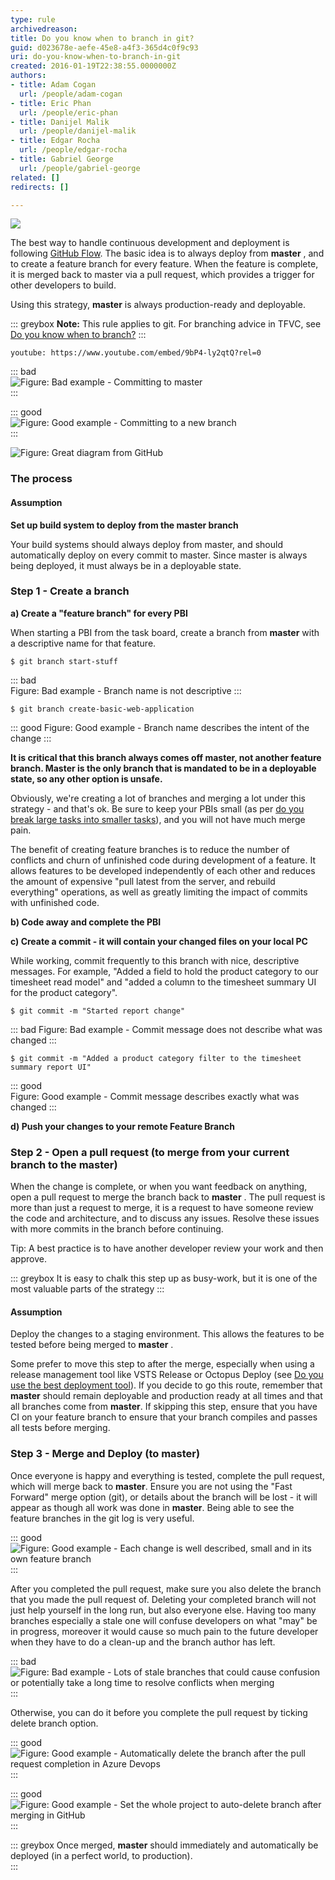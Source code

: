 ```yaml
---
type: rule
archivedreason: 
title: Do you know when to branch in git?
guid: d023678e-aefe-45e8-a4f3-365d4c0f9c93
uri: do-you-know-when-to-branch-in-git
created: 2016-01-19T22:38:55.0000000Z
authors:
- title: Adam Cogan
  url: /people/adam-cogan
- title: Eric Phan
  url: /people/eric-phan
- title: Danijel Malik
  url: /people/danijel-malik
- title: Edgar Rocha
  url: /people/edgar-rocha
- title: Gabriel George
  url: /people/gabriel-george
related: []
redirects: []

---
```


![](finishing-a-feature-with-world-class-flow.jpg)  

The best way to handle continuous development and deployment is following [GitHub Flow](https://guides.github.com/introduction/flow/). The basic idea is to always deploy from  **master** , and to create a feature branch for every feature. When the feature is complete, it is merged back to master via a pull request, which provides a trigger for other developers to build.

Using this strategy, **master** is always production-ready and deployable.

<!--endintro-->

::: greybox
**Note:** This rule applies to git. For branching advice in TFVC, see [Do you know when to branch?](/do-you-know-when-to-branch)
:::

`youtube: https://www.youtube.com/embed/9bP4-ly2qtQ?rel=0`
 
::: bad  
![Figure: Bad example - Committing to master](commit-master-bad.jpg)  
:::

::: good  
![Figure: Good example - Committing to a new branch](commit-branch-good.jpg)  
:::

![Figure: Great diagram from GitHub](github-flow.jpg)  

### The process

#### Assumption

**Set up build system to deploy from the master branch**

Your build systems should always deploy from master, and should automatically deploy on every commit to master.
Since master is always being deployed, it must always be in a deployable state.

### Step 1 - Create a branch

**a) Create a "feature branch" for every PBI**

When starting a PBI from the task board, create a branch from **master** with a descriptive name for that feature.

```console
$ git branch start-stuff
```
::: bad  
Figure: Bad example - Branch name is not descriptive
:::

```console
$ git branch create-basic-web-application
```
::: good
Figure: Good example - Branch name describes the intent of the change
:::

**It is critical that this branch always comes off master, not another feature branch. Master is the only branch that is mandated to be in a deployable state, so any other option is unsafe.**

Obviously, we're creating a lot of branches and merging a lot under this strategy - and that's ok.  Be sure to keep your PBIs small (as per [do you break large tasks into smaller tasks](/estimating-do-you-break-large-tasks-into-smaller-tasks)), and you will not have much merge pain.

The benefit of creating feature branches is to reduce the number of conflicts and churn of unfinished code during development of a feature.  It allows features to be developed independently of each other and reduces the amount of expensive "pull latest from the server, and rebuild everything" operations, as well as greatly limiting the impact of commits with unfinished code.

**b) Code away and complete the PBI**

**c) Create a commit - it will contain your changed files on your local PC**

While working, commit frequently to this branch with nice, descriptive messages. For example, "Added a field to hold the product category to our timesheet read model" and "added a column to the timesheet summary UI for the product category".


``` console
$ git commit -m "Started report change"
```
::: bad
Figure: Bad example - Commit message does not describe what was changed
:::

``` console
$ git commit -m "Added a product category filter to the timesheet summary report UI"
```
::: good  
Figure: Good example - Commit message describes exactly what was changed
:::

**d) Push your changes to your remote Feature Branch**

### Step 2 - Open a pull request (to merge from your current branch to the master)

When the change is complete, or when you want feedback on anything, open a pull request to merge the branch back to **master** . The pull request is more than just a request to merge, it is a request to have someone review the code and architecture, and to discuss any issues.  Resolve these issues with more commits in the branch before continuing.

Tip: A best practice is to have another developer review your work and then approve.

::: greybox
It is easy to chalk this step up as busy-work, but it is one of the most valuable parts of the strategy
:::

#### Assumption

Deploy the changes to a staging environment.  This allows the features to be tested before being merged to **master** .

Some prefer to move this step to after the merge, especially when using a release management tool like VSTS Release or Octopus Deploy (see     [Do you use the best deployment tool](/do-you-use-the-best-deployment-tool)).  If you decide to go this route, remember that **master** should remain deployable and production ready at all times and that all branches come from **master**.  If skipping this step, ensure that you have CI on your feature branch to ensure that your branch compiles and passes all tests before merging.

### Step 3 - Merge and Deploy (to master)

Once everyone is happy and everything is tested, complete the pull request, which will merge back to **master**. Ensure you are not using the "Fast Forward" merge option (git), or details about the branch will be lost - it will appear as though all work was done in **master**. Being able to see the feature branches in the git log is very useful.

::: good  
![Figure: Good example - Each change is well described, small and in its own feature branch](GoodGitHistory.png)  
:::

After you completed the pull request, make sure you also delete the branch that you made the pull request of. Deleting your completed branch will not just help yourself in the long run, but also everyone else. Having too many branches especially a stale one will confuse developers on what "may" be in progress, moreover it would cause so much pain to the future developer when they have to do a clean-up and the branch author has left.

::: bad
![Figure: Bad example - Lots of stale branches that could cause confusion or potentially take a long time to resolve conflicts when merging](bad-figure-stale-branches2.png)
:::

Otherwise, you can do it before you complete the pull request by ticking delete branch option.

::: good
![Figure: Good example - Automatically delete the branch after the pull request completion in Azure Devops](delete-branch-in-devops.png)
:::

::: good
![Figure: Good example - Set the whole project to auto-delete branch after merging in GitHub](github-settings.png)
:::

::: greybox
Once merged, **master** should immediately and automatically be deployed (in a perfect world, to production).  
:::
